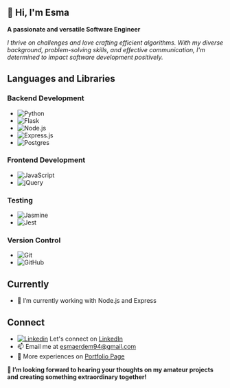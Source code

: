 ## 👋 Hi, I'm Esma
**A passionate and versatile Software Engineer**

*I thrive on challenges and love crafting efficient algorithms. With my diverse background, problem-solving skills, and effective communication, I'm determined to impact software development positively.*
  
## Languages and Libraries

### Backend Development
- ![Python](https://img.shields.io/badge/python-3670A0?style=for-the-badge&logo=python&logoColor=ffdd54)
- ![Flask](https://img.shields.io/badge/flask-%23000.svg?style=for-the-badge&logo=flask&logoColor=white)
- ![Node.js](https://img.shields.io/badge/node.js-6DA55F?style=for-the-badge&logo=node.js&logoColor=white)
- ![Express.js](https://img.shields.io/badge/express.js-%23404d59.svg?style=for-the-badge&logo=express&logoColor=%2361DAFB)
- ![Postgres](https://img.shields.io/badge/postgres-%23316192.svg?style=for-the-badge&logo=postgresql&logoColor=white)

### Frontend Development
- ![JavaScript](https://img.shields.io/badge/javascript-%23323330.svg?style=for-the-badge&logo=javascript&logoColor=%23F7DF1E)
- ![jQuery](https://img.shields.io/badge/jquery-%230769AD.svg?style=for-the-badge&logo=jquery&logoColor=white)

### Testing
- ![Jasmine](https://img.shields.io/badge/-Jasmine-%238A4182?style=for-the-badge&logo=Jasmine&logoColor=white)
- ![Jest](https://img.shields.io/badge/-jest-%23C21325?style=for-the-badge&logo=jest&logoColor=white)

### Version Control
- ![Git](https://img.shields.io/badge/git-%23F05033.svg?style=for-the-badge&logo=git&logoColor=white)
- ![GitHub](https://img.shields.io/badge/github-%23121011.svg?style=for-the-badge&logo=github&logoColor=white)
  
## Currently 
- 🌱 I’m currently working with Node.js and Express
 
##  Connect
-  [![Linkedin](https://i.stack.imgur.com/gVE0j.png)](https://www.linkedin.com/in/esma-erdem-398723229/)   Let's connect on [LinkedIn](https://www.linkedin.com/in/esma-erdem-398723229/)
- 📫 Email me at esmaerdem94@gmail.com
- :page_facing_up: More experiences on [Portfolio Page](https://esmanerdem.github.io/esmaPorfolio/)
  
**💞️ I’m looking forward to hearing your thoughts on my amateur projects and creating something extraordinary together!**
  
<!---
EsmaNErdem/EsmaNErdem is a ✨ special ✨ repository because its `README.md` (this file) appears on your GitHub profile.
You can click the Preview link to take a look at your changes.
--->
